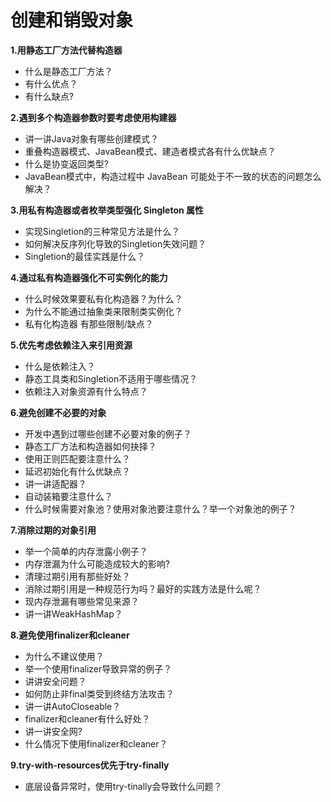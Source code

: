 # 创建和销毁对象

**1.用静态工厂方法代替构造器**

- 什么是静态工厂方法？
- 有什么优点？
- 有什么缺点?

**2.遇到多个构造器参数时要考虑使用构建器**

- 讲一讲Java对象有哪些创建模式？
- 重叠构造器模式、JavaBean模式、建造者模式各有什么优缺点？
- 什么是协变返回类型?
- JavaBean模式中，构造过程中 JavaBean 可能处于不一致的状态的问题怎么解决？

**3.用私有构造器或者枚举类型强化 Singleton 属性**

- 实现Singletion的三种常见方法是什么？
- 如何解决反序列化导致的Singletion失效问题？
- Singletion的最佳实践是什么？

**4.通过私有构造器强化不可实例化的能力**

- 什么时候效果要私有化构造器？为什么？
- 为什么不能通过抽象类来限制类实例化？
- 私有化构造器 有那些限制/缺点？

**5.优先考虑依赖注入来引用资源**

- 什么是依赖注入？
- 静态工具类和Singletion不适用于哪些情况？
- 依赖注入对象资源有什么特点？

**6.避免创建不必要的对象**

- 开发中遇到过哪些创建不必要对象的例子？
- 静态工厂方法和构造器如何抉择？
- 使用正则匹配要注意什么？
- 延迟初始化有什么优缺点？
- 讲一讲适配器？
- 自动装箱要注意什么？
- 什么时候需要对象池？使用对象池要注意什么？举一个对象池的例子？

**7.消除过期的对象引用**

- 举一个简单的内存泄露小例子？
- 内存泄漏为什么可能造成较大的影响?
- 清理过期引用有那些好处？
- 消除过期引用是一种规范行为吗？最好的实践方法是什么呢？
- 现内存泄漏有哪些常见来源？
- 讲一讲WeakHashMap？

**8.避免使用finalizer和cleaner**

- 为什么不建议使用？
- 举一个使用finalizer导致异常的例子？
- 讲讲安全问题？
- 如何防止非final类受到终结方法攻击？
- 讲一讲AutoCloseable？
- finalizer和cleaner有什么好处？
- 讲一讲安全网?
- 什么情况下使用finalizer和cleaner？

**9.try-with-resources优先于try-finally**

- 底层设备异常时，使用try-tinally会导致什么问题？